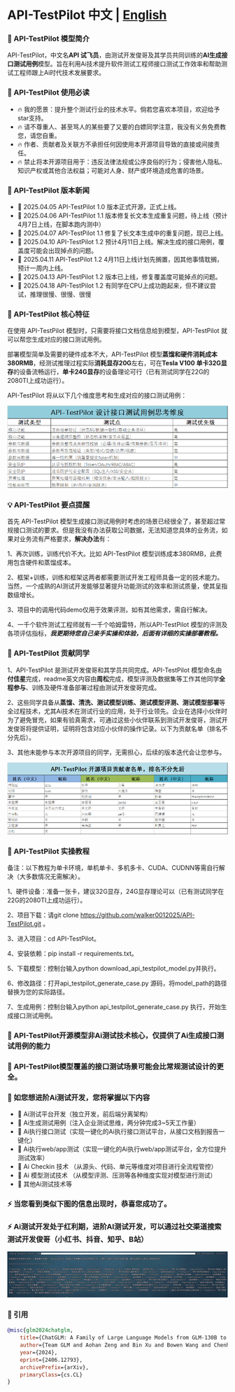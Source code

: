 # API-TestPilot 中文 | [English](https://github.com/walker0012025/API-TestPilot/blob/main/EN-README.md)

### 🌟 API-TestPilot 模型简介

API-TestPilot，中文名**API 试飞员**，由测试开发俊哥及其学员共同训练的**AI生成接口测试用例**模型。旨在利用Ai技术提升软件测试工程师接口测试工作效率和帮助测试工程师跟上Ai时代技术发展要求。

### 🍓 API-TestPilot 使用必读
- 🔥 我的愿景：提升整个测试行业的技术水平。倘若您喜欢本项目，欢迎给予star支持。
- 🔥 请不尊重人、甚至骂人的某些要了又要的白嫖同学注意，我没有义务免费教您，请您自重。
- 🔥 作者、贡献者及关联方不承担任何因使用本开源项目导致的直接或间接责任。
- 🔥 禁止将本开源项目用于：违反法律法规或公序良俗的行为；侵害他人隐私、知识产权或其他合法权益；可能对人身、财产或环境造成危害的场景。
  
### 🎉 API-TestPilot 版本新闻
- 🎁 2025.04.05 API-TestPilot 1.0 版本正式开源，正式上线。
- 🎁 2025.04.06 API-TestPilot 1.1 版本修复长文本生成重复问题，待上线（预计4月7日上线，在脚本跑内测中）
- 🎁 2025.04.07 API-TestPilot 1.1 修复了长文本生成中的重复问题，现已上线。
- 🎁 2025.04.10 API-TestPilot 1.2 预计4月11日上线。解决生成的接口用例，覆盖度可能会出现掉点的问题。
- 🎁 2025.04.11 API-TestPilot 1.2 4月11日上线计划先搁置，因其他事情耽搁，预计一周内上线。
- 🎁 2025.04.13 API-TestPilot 1.2 版本已上线，修复覆盖度可能掉点的问题。
- 🎁 2025.04.18 API-TestPilot 1.2 有同学在CPU上成功跑起来，但不建议尝试，推理很慢、很慢、很慢

### 🚀 API-TestPilot 核心特征

在使用 API-TestPilot 模型时，只需要将接口文档信息给到模型，API-TestPilot 就可以帮您生成对应的接口测试用例。

部署模型简单及需要的硬件成本不大，API-TestPilot 模型**蒸馏和硬件消耗成本380RMB**，经测试推理过程实际**消耗显存20G**左右，可在**Tesla V100 单卡32G显存**的设备流畅运行，**单卡24G显存**的设备理论可行（已有测试同学在22G的2080TI上成功运行）。

API-TestPilot  将从以下几个维度思考和生成对应的接口测试用例：

![Image](https://github.com/walker0012025/API-TestPilot/blob/main/data/20250404111524_01.png)

### 💡 API-TestPilot 要点提醒

首先 API-TestPilot 模型生成接口测试用例时考虑的场景已经很全了，甚至超过常规接口测试的要求。但是我没有办法获取公司数据，无法知道您具体的业务流，如果对业务流有严格要求，**解决办法**有：

1、再次训练，训练代价不大。比如 API-TestPilot 模型训练成本380RMB，此费用包含硬件和蒸馏成本。

2、框架+训练，训练和框架这两者都需要测试开发工程师具备一定的技术能力。当然，一个成熟的AI测试开发能够显著提升功能测试的效率和测试质量，使其呈指数级增长。

3、项目中的调用代码demo仅用于效果评测，如有其他需求，需自行解决。

4、一千个软件测试工程师就有一千个哈姆雷特，所以API-TestPilot 模型的评测及各项评估指标，**_我更期待您自己亲手实操和体验，后面有详细的实操部署教程。_**

### 👥 API-TestPilot 贡献同学

1、API-TestPilot 是测试开发俊哥和其学员共同完成。API-TestPilot 模型命名由**付佳星**完成，readme英文内容由**周松**完成，模型评测及数据集等工作其他同学**全程参与**、训练及硬件准备部署过程由测试开发俊哥完成。

2、这些同学具备从**蒸馏、清洗、测试模型训练、测试模型评测、测试模型部署**等全过程技术，尤其Ai技术在测试行业的应用，处于行业领先。企业在选择小伙伴时为了避免冒充，如果有验真需求，可通过这些小伙伴联系到测试开发俊哥，测试开发俊哥将提供证明，证明将包含对应小伙伴的操作记录。以下为贡献名单（排名不分先后）。

3、其他未能参与本次开源项目的同学，无需担心，后续的版本迭代会让您参与。

![Image](https://github.com/walker0012025/API-TestPilot/blob/main/data/20250404122210.png)

### 📌 API-TestPilot 实操教程

备注：以下教程为单卡环境，单机单卡、多机多卡、CUDA、CUDNN等需自行解决（大多数情况无需解决）。

1、硬件设备：准备一张卡，建议32G显存，24G显存理论可以（已有测试同学在22G的2080TI上成功运行）。

2、项目下载：请git clone https://github.com/walker0012025/API-TestPilot.git 。

3、进入项目：cd API-TestPilot。

4、安装依赖：pip install -r requirements.txt。

5、下载模型：控制台输入python download_api_testpilot_model.py并执行。

6、修改路径：打开api_testpilot_generate_case.py 源码，将model_path的路径替换为您的实际路径。

7、生成用例：控制台输入python api_testpilot_generate_case.py 执行，开始生成接口测试用例。

### 📝 API-TestPilot开源模型非Ai测试技术核心，仅提供了Ai生成接口测试用例的能力
### 📝 API-TestPilot模型覆盖的接口测试场景可能会比常规测试设计的更全。
### 🎯 如您想进阶Ai测试开发，您将掌握以下内容
- 🎁 Ai测试平台开发（独立开发，前后端分离架构）
- 🎁 Ai生成测试用例（注入企业测试思维，两分钟完成3~5天工作量）
- 🎁 Ai执行接口测试（实现一键化的Ai执行接口测试平台，从接口文档到报告一键化）
- 🎁 Ai执行web/app测试（实现一键化的Ai执行web/app测试平台，全方位提升测试效率）
- 🎁 Ai Checkin 技术 （从源头、代码、单元等维度对项目进行全流程管控）
- 🎁 Ai 模型测试技术 （从模型评测、压测等各种维度实现对模型进行测试）
- 🎁 其他Ai测试技术等

### ⚡ 当您看到类似下图的信息出现时，恭喜您成功了。
### ⚡ Ai测试开发处于红利期，进阶AI测试开发，可以通过社交渠道搜索测试开发俊哥（小红书、抖音、知乎、B站）

![Image](https://github.com/walker0012025/API-TestPilot/blob/main/data/data_01.PNG)

### 🙏 引用
```bibtex
@misc{glm2024chatglm,
    title={ChatGLM: A Family of Large Language Models from GLM-130B to GLM-4 All Tools}, 
    author={Team GLM and Aohan Zeng and Bin Xu and Bowen Wang and Chenhui Zhang and Da Yin and Diego Rojas and Guanyu Feng and Hanlin Zhao and Hanyu Lai and Hao Yu and Hongning Wang and Jiadai Sun and Jiajie Zhang and Jiale Cheng and Jiayi Gui and Jie Tang and Jing Zhang and Juanzi Li and Lei Zhao and Lindong Wu and Lucen Zhong and Mingdao Liu and Minlie Huang and Peng Zhang and Qinkai Zheng and Rui Lu and Shuaiqi Duan and Shudan Zhang and Shulin Cao and Shuxun Yang and Weng Lam Tam and Wenyi Zhao and Xiao Liu and Xiao Xia and Xiaohan Zhang and Xiaotao Gu and Xin Lv and Xinghan Liu and Xinyi Liu and Xinyue Yang and Xixuan Song and Xunkai Zhang and Yifan An and Yifan Xu and Yilin Niu and Yuantao Yang and Yueyan Li and Yushi Bai and Yuxiao Dong and Zehan Qi and Zhaoyu Wang and Zhen Yang and Zhengxiao Du and Zhenyu Hou and Zihan Wang},
    year={2024},
    eprint={2406.12793},
    archivePrefix={arXiv},
    primaryClass={cs.CL}
}
```
